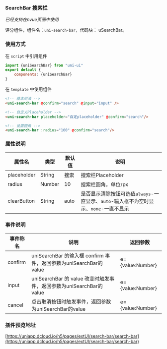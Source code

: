 ### SearchBar 搜索栏
*已经支持在nvue页面中使用*

评分组件，组件名：``uni-search-bar``，代码块： uSearchBar。

### 使用方式

在 ``script`` 中引用组件 

```javascript
import {uniSearchBar} from "uni-ui"
export default {
    components: {uniSearchBar}
}
```

在 ``template`` 中使用组件

```html
<!-- 基本用法 -->
<uni-search-bar @confirm="search" @input="input" />

<!-- 自定义Placeholder -->
<uni-search-bar placeholder="自定placeholder" @confirm="search"/>

<!-- 设置圆角 -->
<uni-search-bar :radius="100" @confirm="search"/>
```

### 属性说明

|属性名		|类型	|默认值	|说明																					|
|---		|----	|---	|---																					|
|placeholder|String	|搜索	|搜索栏Placeholder																		|
|radius		|Number	|10		|搜索栏圆角，单位rpx																	|
|clearButton|String	|auto	|是否显示清除按钮可选值`always`-一直显示、`auto`-输入框不为空时显示、`none`-一直不显示	|

### 事件说明

|事件称名	|说明																|返回参数			|
|---		|----																|---				|
|confirm	|uniSearchBar 的输入框 confirm 事件，返回参数为uniSearchBar的value	|e={value:Number}	|
|input		|uniSearchBar 的 value 改变时触发事件，返回参数为uniSearchBar的value|e={value:Number}	|
|cancel		|点击取消按钮时触发事件，返回参数为uniSearchBar的value				|e={value:Number}	|

### 插件预览地址

[https://uniapp.dcloud.io/h5/pages/extUI/search-bar/search-bar](https://uniapp.dcloud.io/h5/pages/extUI/search-bar/search-bar)